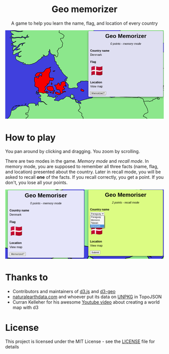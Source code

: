 <h1 align="center">Geo memorizer</h1>
<p align="center">A game to help you learn the name, flag, and location of every country</p>

![preview](./preview.png)

# How to play

You pan around by clicking and dragging. You zoom by scrolling.

There are two modes in the game. _Memory mode_ and _recall mode_. In memory mode, you are supposed to remember all three facts (name, flag, and location) presented about the country. Later in recall mode, you will be asked to recall **one** of the facts. If you recall correctly, you get a point. If you don't, you lose all your points.

![modes](./modes-preview.png)

# Thanks to

- Contributors and maintainers of [d3.js](https://github.com/d3/d3) and [d3-geo](https://github.com/d3/d3-geo)
- [naturalearthdata.com](https://www.naturalearthdata.com/) and whoever put its data on [UNPKG](https://unpkg.com/browse/world-atlas@2.0.2/README.md) in TopoJSON
- Curran Kelleher for his awesome [Youtube video](https://www.youtube.com/watch?v=Qw6uAg3EO64) about creating a world map with d3

# License

This project is licensed under the MIT License - see the [LICENSE](LICENSE) file for details
